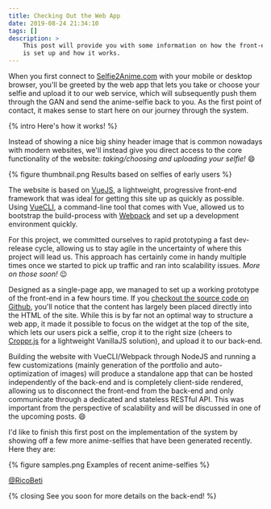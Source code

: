 ```yaml
---
title: Checking Out the Web App
date: 2019-08-24 21:34:10
tags: []
description: >
    This post will provide you with some information on how the front-end
    is set up and how it works.
---
```


When you first connect to [Selfie2Anime.com](https://selfie2anime.com) with your mobile or desktop browser, you'll be greeted by the web app that lets you take or choose your selfie and upload it to our web service, which will subsequently push them through the GAN and send the anime-selfie back to you. As the first point of contact, it makes sense to start here on our journey through the system.

{% intro Here's how it works! %}

Instead of showing a nice big shiny header image that is common nowadays with modern websites, we'll instead give you direct access to the core functionality of the website: *taking/choosing and uploading your selfie!* :smile:

{% figure thumbnail.png Results based on selfies of early users %}

The website is based on [VueJS](https://vuejs.org/), a lightweight, progressive front-end framework that was ideal for getting this site up as quickly as possible. Using [VueCLI](https://cli.vuejs.org/), a command-line tool that comes with Vue, allowed us to bootstrap the build-process with [Webpack](https://webpack.js.org/) and set up a development environment quickly.

For this project, we committed ourselves to rapid prototyping a fast dev-release cycle, allowing us to stay agile in the uncertainty of where this project will lead us. This approach has certainly come in handy multiple times once we started to pick up traffic and ran into scalability issues. *More on those soon!* :wink:

Designed as a single-page app, we managed to set up a working prototype of the front-end in a few hours time. If you [checkout the source code on Github](https://github.com/SilentByte/selfie2anime-site), you'll notice that the content has largely been placed directly into the HTML of the site. While this is by far not an optimal way to structure a web app, it made it possible to focus on the widget at the top of the site, which lets our users pick a selfie, crop it to the right size (cheers to [Croppr.js](https://jamesooi.design/Croppr.js/) for a lightweight VanillaJS solution), and upload it to our back-end.

Building the website with VueCLI/Webpack through NodeJS and running a few customizations (mainly generation of the portfolio and auto-optimization of images) will produce a standalone app that can be hosted independently of the back-end and is completely client-side rendered, allowing us to disconnect the front-end from the back-end and only communicate through a dedicated and stateless RESTful API. This was important from the perspective of scalability and will be discussed in one of the upcoming posts. :smile:

I'd like to finish this first post on the implementation of the system by showing off a few more anime-selfies that have been generated recently. Here they are:

{% figure samples.png Examples of recent anime-selfies %}


[@RicoBeti](https://twitter.com/RicoBeti)

{% closing See you soon for more details on the back-end! %}

